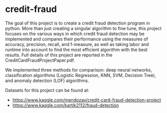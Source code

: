 # credit-fraud

The goal of this project is to create a credit fraud detection program in python. More than just creating a singular algorithm to fine tune, this project focuses on the various ways in which credit fraud detection may be implemented and compares their performance using the measures of accuracy, precision, recall, and f-measure, as well as taking labor and runtime into account to find the most efficient algorithm with the best results. Full details of this project are reported in the CreditCardFraudProjectPaper.pdf.

We implemented three methods for comparison: deep neural networks, classification algorithms (Logistic Regression, KNN, SVM, Decision Tree), and anomaly detection (LOF) algorithms.

Datasets for this project can be found at:

* https://www.kaggle.com/mendozav/credit-card-fraud-detection-project
* https://www.kaggle.com/kartik2112/fraud-detection


